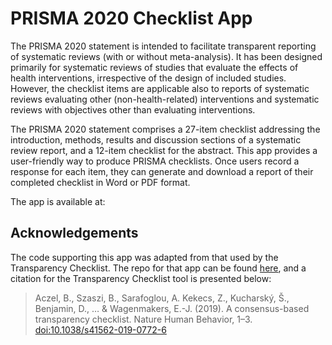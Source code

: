 
<!-- README.md is generated from README.Rmd. Please edit that file -->

# PRISMA 2020 Checklist App

The PRISMA 2020 statement is intended to facilitate transparent
reporting of systematic reviews (with or without meta-analysis). It has
been designed primarily for systematic reviews of studies that evaluate
the effects of health interventions, irrespective of the design of
included studies. However, the checklist items are applicable also to
reports of systematic reviews evaluating other (non-health-related)
interventions and systematic reviews with objectives other than
evaluating interventions.

The PRISMA 2020 statement comprises a 27-item checklist addressing the
introduction, methods, results and discussion sections of a systematic
review report, and a 12-item checklist for the abstract. This app
provides a user-friendly way to produce PRISMA checklists. Once users record
a response for each item, they can generate and download a report of their
completed checklist in Word or PDF format.

The app is available at:


## Acknowledgements

The code supporting this app was adapted from that used by the
Transparency Checklist. The repo for that app can be found
[here](https://github.com/BalazsAczel/TransparencyChecklist), and a
citation for the Transparency Checklist tool is presented below:

> Aczel, B., Szaszi, B., Sarafoglou, A. Kekecs, Z., Kucharský, Š.,
> Benjamin, D., … & Wagenmakers, E.-J. (2019). A consensus-based
> transparency checklist. Nature Human Behavior, 1–3.
> <doi:10.1038/s41562-019-0772-6>

